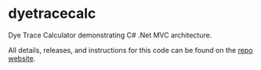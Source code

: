 # dyetracecalc
Dye Trace Calculator demonstrating C# .Net MVC architecture.

 All details, releases, and instructions for this code can be found on the 
 [repo website](https://ajevans.github.io/dyetracecalc/).
